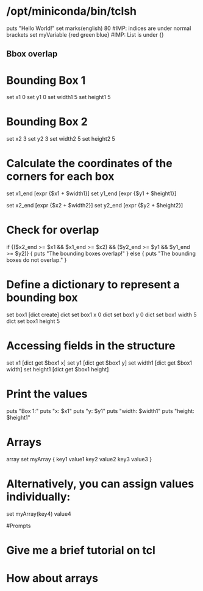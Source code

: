 # /opt/miniconda/bin/tclsh

puts "Hello World!"
set  marks(english) 80
#IMP: indices are under normal brackets
set myVariable {red green blue}
#IMP: List is under {}
## Bbox overlap

# Bounding Box 1
set x1 0
set y1 0
set width1 5
set height1 5

# Bounding Box 2
set x2 3
set y2 3
set width2 5
set height2 5

# Calculate the coordinates of the corners for each box
set x1_end [expr {$x1 + $width1}]
set y1_end [expr {$y1 + $height1}]

set x2_end [expr {$x2 + $width2}]
set y2_end [expr {$y2 + $height2}]

# Check for overlap
if {($x2_end >= $x1 && $x1_end >= $x2) && ($y2_end >= $y1 && $y1_end >= $y2)} {
    puts "The bounding boxes overlap!"
} else {
    puts "The bounding boxes do not overlap."
}

# Define a dictionary to represent a bounding box
set box1 [dict create]
dict set box1 x 0
dict set box1 y 0
dict set box1 width 5
dict set box1 height 5

# Accessing fields in the structure
set x1 [dict get $box1 x]
set y1 [dict get $box1 y]
set width1 [dict get $box1 width]
set height1 [dict get $box1 height]

# Print the values
puts "Box 1:"
puts "x: $x1"
puts "y: $y1"
puts "width: $width1"
puts "height: $height1"

# Arrays
array set myArray {
    key1 value1
    key2 value2
    key3 value3
}

# Alternatively, you can assign values individually:
set myArray(key4) value4


#Prompts
# Give me a brief tutorial on tcl
# How about arrays